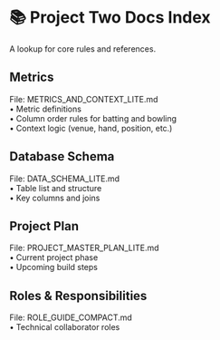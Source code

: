 # 📚 Project Two Docs Index

A lookup for core rules and references.

## Metrics
File: METRICS_AND_CONTEXT_LITE.md  
• Metric definitions  
• Column order rules for batting and bowling  
• Context logic (venue, hand, position, etc.)

## Database Schema
File: DATA_SCHEMA_LITE.md  
• Table list and structure  
• Key columns and joins

## Project Plan
File: PROJECT_MASTER_PLAN_LITE.md  
• Current project phase  
• Upcoming build steps

## Roles & Responsibilities
File: ROLE_GUIDE_COMPACT.md  
• Technical collaborator roles  
